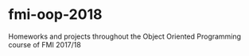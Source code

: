 # fmi-oop-2018
Homeworks and projects throughout the Object Oriented Programming course of FMI 2017/18
